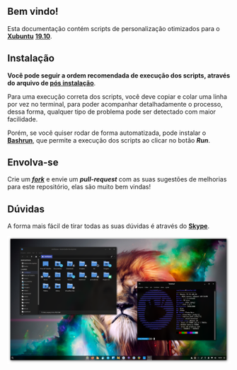 ## Bem vindo!

Esta documentação contém scripts de personalização otimizados para o [**Xubuntu**](https://xubuntu.org) [**19.10**](https://xubuntu.org/release/19-10/).

## Instalação

**Você pode seguir a ordem recomendada de execução dos scripts, através do arquivo de [pós instalação](postinst.md)**.

Para uma execução correta dos scripts, você deve copiar e colar uma linha por vez no terminal, para poder acompanhar detalhadamente o processo, dessa forma, qualquer tipo de problema pode ser detectado com maior facilidade.

Porém, se você quiser rodar de forma automatizada, pode instalar o [**Bashrun**](./bashrun.md), que permite a execução dos scripts ao clicar no botão _**Run**_.

## Envolva-se

Crie um [_**fork**_](https://github.com/rauldipeas/xfscripts) e envie um _**pull-request**_ com as suas sugestões de melhorias para este repositório, elas são muito bem vindas!

## Dúvidas

A forma mais fácil de tirar todas as suas dúvidas é através do [**Skype**](https://join.skype.com/invite/ul0ArXNBCjGW).

![xfscripts](images/xfscripts.png)
